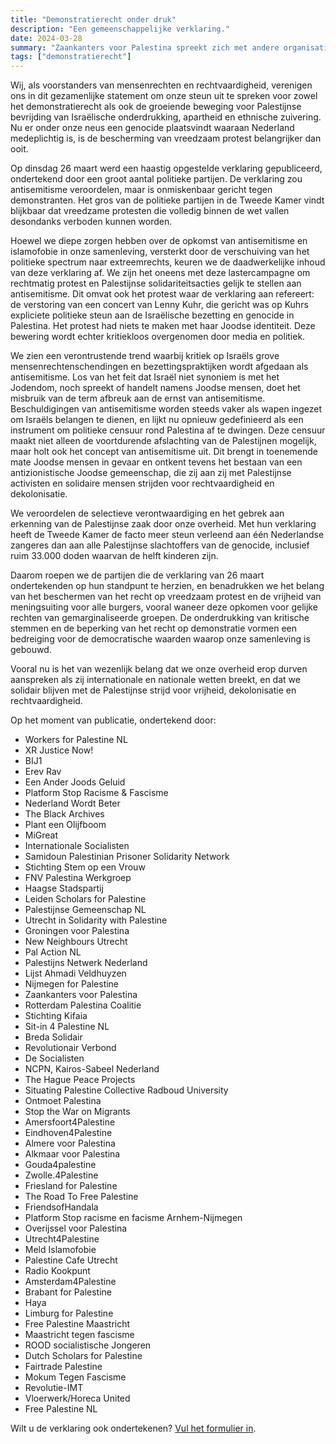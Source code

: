 ```yaml
---
title: "Demonstratierecht onder druk"
description: "Een gemeenschappelijke verklaring."
date: 2024-03-28
summary: "Zaankanters voor Palestina spreekt zich met andere organisaties uit het demonstratierecht, en voor de Palestijnse bevrijdingsbeweging."
tags: ["demonstratierecht"]
---
```


Wij, als voorstanders van mensenrechten en rechtvaardigheid, verenigen ons in dit gezamenlijke statement om onze steun uit te spreken voor zowel het demonstratierecht als ook de groeiende beweging voor Palestijnse bevrijding van Israëlische onderdrukking, apartheid en ethnische zuivering. Nu er onder onze neus een genocide plaatsvindt waaraan Nederland medeplichtig is, is de bescherming van vreedzaam protest belangrijker dan ooit.

Op dinsdag 26 maart werd een haastig opgestelde verklaring gepubliceerd, ondertekend door een groot aantal politieke partijen. De verklaring zou antisemitisme veroordelen, maar is onmiskenbaar gericht tegen demonstranten. Het gros van de politieke partijen in de Tweede Kamer vindt blijkbaar dat vreedzame protesten die volledig binnen de wet vallen desondanks verboden kunnen worden.

Hoewel we diepe zorgen hebben over de opkomst van antisemitisme en islamofobie in onze samenleving, versterkt door de verschuiving van het politieke spectrum naar extreemrechts, keuren we de daadwerkelijke inhoud van deze verklaring af. We zijn het oneens met deze lastercampagne om rechtmatig protest en Palestijnse solidariteitsacties gelijk te stellen aan antisemitisme. Dit omvat ook het protest waar de verklaring aan refereert: de verstoring van een concert van Lenny Kuhr, die gericht was op Kuhrs expliciete politieke steun aan de Israëlische bezetting en genocide in Palestina. Het protest had niets te maken met haar Joodse identiteit. Deze bewering wordt echter kritiekloos overgenomen door media en politiek. 

We zien een verontrustende trend waarbij kritiek op Israëls grove mensenrechtenschendingen en bezettingspraktijken wordt afgedaan als antisemitisme. Los van het feit dat Israël niet synoniem is met het Jodendom, noch spreekt of handelt namens Joodse mensen, doet het misbruik van de term afbreuk aan de ernst van antisemitisme. Beschuldigingen van antisemitisme worden steeds vaker als wapen ingezet om Israëls belangen te dienen, en lijkt nu opnieuw gedefinieerd als een instrument om politieke censuur rond Palestina af te dwingen. Deze censuur maakt niet alleen de voortdurende afslachting van de Palestijnen mogelijk, maar holt ook het concept van antisemitisme uit. Dit brengt in toenemende mate Joodse mensen in gevaar en ontkent tevens het bestaan van een antizionistische Joodse gemeenschap, die zij aan zij met Palestijnse activisten en solidaire mensen strijden voor rechtvaardigheid en dekolonisatie.

We veroordelen de selectieve verontwaardiging en het gebrek aan erkenning van de Palestijnse zaak door onze overheid. Met hun verklaring heeft de Tweede Kamer de facto meer steun verleend aan één Nederlandse zangeres dan aan alle Palestijnse slachtoffers van de genocide, inclusief ruim 33.000 doden waarvan de helft kinderen zijn.

Daarom roepen we de partijen die de verklaring van 26 maart ondertekenden op hun standpunt te herzien, en benadrukken we het belang van het beschermen van het recht op vreedzaam protest en de vrijheid van meningsuiting voor alle burgers, vooral waneer deze opkomen voor gelijke rechten van gemarginaliseerde groepen. De onderdrukking van kritische stemmen en de beperking van het recht op demonstratie vormen een bedreiging voor de democratische waarden waarop onze samenleving is gebouwd.

Vooral nu is het van wezenlijk belang dat we onze overheid erop durven aanspreken als zij internationale en nationale wetten breekt, en dat we solidair blijven met de Palestijnse strijd voor vrijheid, dekolonisatie en rechtvaardigheid.

Op het moment van publicatie, ondertekend door:

- Workers for Palestine NL
- XR Justice Now!
- BIJ1
- Erev Rav
- Een Ander Joods Geluid
- Platform Stop Racisme & Fascisme
- Nederland Wordt Beter
- The Black Archives
- Plant een Olijfboom
- MiGreat
- Internationale Socialisten
- Samidoun Palestinian Prisoner Solidarity Network
- Stichting Stem op een Vrouw
- FNV Palestina Werkgroep
- Haagse Stadspartij
- Leiden Scholars for Palestine
- Palestijnse Gemeenschap NL
- Utrecht in Solidarity with Palestine
- Groningen voor Palestina
- New Neighbours Utrecht
- Pal Action NL
- Palestijns Netwerk Nederland
- Lijst Ahmadi Veldhuyzen 
- Nijmegen for Palestine
- Zaankanters voor Palestina
- Rotterdam Palestina Coalitie
- Stichting Kifaia
- Sit-in 4 Palestine NL
- Breda Solidair
- Revolutionair Verbond
- De Socialisten
- NCPN, Kairos-Sabeel Nederland
- The Hague Peace Projects
- Situating Palestine Collective Radboud University
- Ontmoet Palestina
- Stop the War on Migrants
- Amersfoort4Palestine
- Eindhoven4Palestine
- Almere voor Palestina
- Alkmaar voor Palestina
- Gouda4palestine
- Zwolle.4Palestine
- Friesland for Palestine
- The Road To Free Palestine
- FriendsofHandala
- Platform Stop racisme en facisme Arnhem-Nijmegen
- Overijssel voor Palestina
- Utrecht4Palestine
- Meld Islamofobie
- Palestine Cafe Utrecht
- Radio Kookpunt
- Amsterdam4Palestine
- Brabant for Palestine
- Haya
- Limburg for Palestine
- Free Palestine Maastricht
- Maastricht tegen fascisme
- ROOD socialistische Jongeren
- Dutch Scholars for Palestine
- Fairtrade Palestine
- Mokum Tegen Fascisme
- Revolutie-IMT
- Vloerwerk/Horeca United
- Free Palestine NL

Wilt u de verklaring ook ondertekenen? [Vul het formulier in](https://cryptpad.fr/form/#/2/form/view/Mq4o9TY40z604iumJDFYLdpDBL+R4P3SHfUynGEFVqM/).